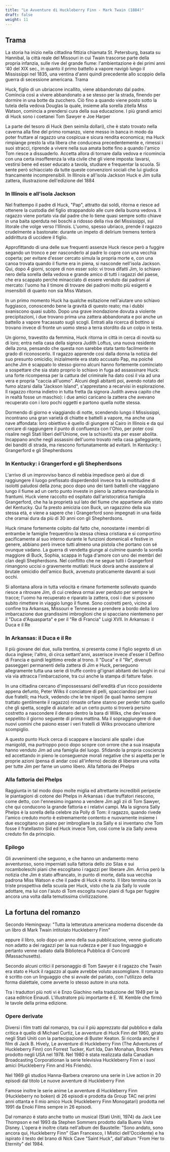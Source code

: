 ```yaml
---
title: "Le Avventure di Huckleberry Finn - Mark Twain (1884)"
draft: false
weight: 11
---
```


## Trama

La storia ha inizio nella cittadina fittizia chiamata St. Petersburg, basata su Hannibal, la città reale del Missouri in cui Twain trascorse parte della propria infanzia, sulle rive del grande fiume: l'ambientazione è dei primi anni '40 del XIX sec., in quanto il primo battello a vapore navigò lungo il Mississippi nel 1835, una ventina d'anni quindi precedente allo scoppio della guerra di secessione americana.
Trama

Huck, figlio di un ubriacone incallito, viene abbandonato dal padre. Comincia così a vivere abbandonato a se stesso per la strada, finendo per dormire in una botte da zucchero. Ciò fino a quando viene posto sotto la tutela della vedova Douglas la quale, insieme alla sorella zitella Miss Watson, comincia a prendersi cura della sua educazione. I più grandi amici di Huck sono i coetanei Tom Sawyer e Joe Harper

La parte del tesoro di Huck (ben seimila dollari), che è stato trovato nella caverna alla fine del primo romanzo, viene messo in banca in modo da poter fruttare al ragazzo una cospicua e sicura rendita economica; ma Huck rimpiange presto la vita libera che conduceva precedentemente e, rimessi i suoi stracci, riprende a vivere nella sua amata botte fino a quando l'amico Tom riesce a dissuaderlo. Accetta allora di tornare dalla vedova e ricomincia con una certa insofferenza la vita civile che gli viene imposta: lavarsi, vestirsi bene ed esser educato a tavola, studiare e frequentar la scuola. Si sente però schiacciato da tutte queste convenzioni sociali che lui giudica francamente incomprensibili.
In Illinois e all'isola Jackson
Huck e Jim sulla zattera, illustrazione dell'edizione del 1884

### In Illinois e all'isola Jackson

Nel frattempo il padre di Huck, "Pap", attratto dai soldi, ritorna e riesce ad ottenere la custodia del figlio strappandolo alle cure della buona vedova. Il ragazzo viene portato via dal padre che lo tiene quasi sempre sotto chiave in una baita sperduta nei boschi a ridosso della riva del Mississippi, sul litorale che volge verso l'Illinois. L'uomo, spesso ubriaco, prende il ragazzo crudelmente a bastonate: durante un impeto di delirium tremens tenterà addirittura di uccidere il figlio.

Approfittando di una delle sue frequenti assenze Huck riesce però a fuggire segando un tronco e per nasconderlo al padre lo copre con una vecchia coperta; per evitare d'esser cercato simula la propria morte e, con una canoa trovata quando il fiume era in piena, si nasconde nell'isola Jackson. Qui, dopo 4 giorni, scopre di non esser solo: vi trova difatti Jim, lo schiavo nero della sorella della vedova e grande amico di tutti i ragazzi del paese, che era scappato perché minacciato di essere venduto dai padroni al mercato: l'uomo ha il timore di trovare dei padroni molto più esigenti e insensibili di quanto non sia Miss Watson.

In un primo momento Huck ha qualche esitazione nell'aiutare uno schiavo fuggiasco, conoscendo bene la gravità di questo reato; ma i dubbi svaniscono quasi subito. Dopo una grave inondazione dovuta a violente precipitazioni, i due trovano prima una zattera abbandonata e poi anche un battello a vapore fracassato sugli scogli. Entrati alla ricerca di bottino si trovano invece di fronte un uomo steso a terra stordito da un colpo in testa.

Un giorno, travestito da femmina, Huck ritorna in città in cerca di novità su di loro; entra nella casa della signora Judith Loftus, una nuova residente della zona, pensando che questa non sarebbe stata tanto facilmente in grado di riconoscerlo. Il ragazzo apprende così dalla donna la notizia del suo presunto omicidio; inizialmente era stato accusato Pap, ma poiché anche Jim è scappato lo stesso giorno alcuni hanno fortemente cominciato a sospettare che sia stato proprio lo schiavo in fuga ad assassinare Huck: una forte ricompensa per la cattura del criminale ha dato così il via ad una vera e propria "caccia all'uomo". Alcuni degli abitanti poi, avendo notato del fumo alzarsi dalla "Jackson Island", s'apprestano a recarvisi in esplorazione. Il ragazzo ritorna indietro in tutta fretta (la signora Judith aveva capito che in realtà fosse un maschio): i due amici caricano la zattera che avevano recuperato con i loro pochi oggetti e partono quella notte stessa.

Dormendo di giorno e viaggiando di notte, scendendo lungo il Mississippi, incontrano una gran varietà di chiatte e battelli a vapore, ma anche una nave affondata: loro obiettivo è quello di giungere al Cairo in Illinois e da qui cercare di raggiungere il punto di confluenza con l'Ohio, per poter così risalire negli Stati liberi dell'Unione, ove la schiavitù sta per esser abolita. Incappano anche negli assassini dell'uomo trovato nella casa galleggiante, dei banditi di strada, ma riescono fortunatamente ad evitarli.
In Kentucky: i Grangerford e gli Shepherdsons

### In Kentucky: i Grangerford e gli Shepherdsons

L'arrivo di un improvviso banco di nebbia impedisce però ai due di raggiungere il luogo prefissato disperdendoli invece tra la moltitudine di isolotti paludosi della zona; poco dopo uno dei tanti battelli che viaggiano lungo il fiume ad un certo punto investe in pieno la zattera mandandola in frantumi. Huck viene raccolto ed ospitato dall'aristocratica famiglia Grangerford, che ha la proprietà sul lato del fiume che appartiene allo stato del Kentucky. Qui fa presto amicizia con Buck, un ragazzino della sua stessa età, e viene a sapere che i Grangerford sono impegnati in una faida che oramai dura da più di 30 anni con gli Shepherdsons.

Huck rimane fortemente colpito dal fatto che, nonostante i membri di entrambe le famiglie frequentino la stessa chiesa cristiana e si comportino pacificamente al suo interno durante le funzioni domenicali e festive in genere, abbiano però invece tutti almeno una pistola che portano con sé ovunque vadano. La guerra di vendetta giunge al culmine quando la sorella maggiore di Buck, Sophia, scappa in fuga d'amore con uno dei membri del clan degli Shepherdsons. Nel conflitto che ne segue tutti i Grangerford rimangono uccisi o gravemente mutilati: Huck dovrà anche assistere al brutale omicidio dell'amico Buck, avvenuto praticamente davanti ai suoi occhi.

Si allontana allora in tutta velocità e rimane fortemente sollevato quando riesce a ritrovare Jim, di cui credeva ormai aver perduto per sempre le tracce; l'uomo ha recuperato e riparato la zattera, così i due si possono subito rimettere in viaggio lungo il fiume. Sono costretti però, vicino al confine tra Arkansas, Missouri e Tennessee a prendere a bordo della loro imbarcazione due grandissimi imbroglioni che si spacciano nientemeno per il "Duca d'Aquasparta" e per il "Re di Francia" Luigi XVII.
In Arkansas: il Duca e il Re

### In Arkansas: il Duca e il Re

Il più giovane dei due, sulla trentina, si presenta come il figlio segreto di un duca inglese; l'altro, di circa settant'anni, asserisce invece d'esser il Delfino di Francia e quindi legittimo erede al trono. Il "Duca" e il "Re", divenuti passeggeri permanenti della zattera di Jim e Huck, perseguono allegramente tutta una serie di truffe contro gl'ignari abitanti dei luoghi in cui via via attracca l'imbarcazione, tra cui anche la stampa di fatture false.

In una cittadina cercano d'impossessarsi dell'eredità d'un ricco possidente appena defunto, Peter Wilks il conciatore di pelli, spacciandosi per i suoi due fratelli; ma Huck, vedendo che le tre nipoti (le quali hanno sempre trattato gentilmente il ragazzo) rimaste orfane stanno per perder tutto quello che gli spetta, sceglie di aiutarle: ad un certo punto si troverà persino costretto a nascondere il denaro dentro la bara di Wilks, che dev'essere seppellito il giorno seguente di prima mattina. Ma il sopraggiungere di due nuovi uomini che paiono esser i veri fratelli di Wilks provocano ulteriore scompiglio.

A questo punto Huck cerca di scappare e lasciarsi alle spalle i due manigoldi, ma purtroppo poco dopo scopre con orrore che a sua insaputa hanno venduto Jim ad una famiglia del luogo. Sfidando la propria coscienza ed accettando in pieno le conseguenze morali negative che si aspetta per le proprie azioni (pensa di andar così all'inferno) decide di liberare una volta per tutte Jim per farne un uomo libero.
Alla fattoria dei Phelps

### Alla fattoria dei Phelps

Raggiunta in tal modo dopo molte miglia ed altrettante incredibili peripezie le piantagioni di cotone dei Phelps in Arkansas i due truffatori riescono, come detto, con l'ennesimo inganno a vendere Jim agli zii di Tom Sawyer, che qui conducono la grande fattoria e i relativi campi. Ma la signora Sally Phelps è la sorella della celebre zia Polly di Tom: il ragazzo, quando rivede l'amico creduto morto è estremamente contento e nuovamente insieme i due escogitano un piano per imbrogliare la zia Sally e si inventano che Tom fosse il fratellastro Sid ed Huck invece Tom, così come la zia Sally aveva creduto fin da principio.

### Epilogo

Gli avvenimenti che seguono, e che hanno un andamento meno avventuroso, sono imperniati sulla fattoria dello zio Silas e sui rocamboleschi piani che escogitano i ragazzi per liberare Jim. Arriva però la notizia che Jim è stato affrancato, in punto di morte, dalla sua vecchia padrona Miss Watson e che il padre di Huck è morto. Il libro termina con la triste prospettiva della scuola per Huck, visto che la zia Sally lo vuole adottare, ma lui con l'aiuto di Tom escogita nuovi piani di fuga per fuggire ancora una volta dalla temutissima civilizzazione. 

## La fortuna del romanzo

Secondo Hemingway: "Tutta la letteratura americana moderna discende da un libro di Mark Twain intitolato Huckleberry Finn"

eppure il libro, solo dopo un anno della sua pubblicazione, venne giudicato non adatto a dei ragazzi per la sua rudezza e per il suo linguaggio e pertanto venne radiato dalla Biblioteca Pubblica di Concord (Massachusetts).

Secondo alcuni critici il personaggio di Tom Sawyer è il ragazzo che Twain era stato e Huck il ragazzo al quale avrebbe voluto assomigliare. Il romanzo è scritto con un linguaggio che si avvale del parlato, con l'utilizzo della forma dialettale, come avverte lo stesso autore in una nota.

Tra i traduttori più noti vi è Enzo Giachino nella traduzione del 1949 per la casa editrice Einaudi. L'illustratore più importante è E. W. Kemble che firmò le tavole della prima edizione.

### Opere derivate

Diversi i film tratti dal romanzo, tra cui il più apprezzato dal pubblico e dalla critica è quello di Michael Curtiz, Le avventure di Huck Finn del 1960, girato negli Stati Uniti con la partecipazione di Buster Keaton. Si ricorda anche il film di Jack B. Hively, Le avventure di Huckleberry Finn (The Adventures of Huckleberry Finn) con Forrest Tucker, Kurt Ida, Dan Monahan, Brock Peters prodotto negli USA nel 1978. Nel 1980 è stata realizzata dalla Canadian Broadcasting Corporationan la serie televisiva Huckleberry Finn e i suoi amici (Huckleberry Finn and His Friends).

Nel 1969 gli studios Hanna-Barbera crearono una serie in Live action in 20 episodi dal titolo Le nuove avventure di Huckleberry Finn

Famose inoltre le serie anime Le avventure di Huckleberry Finn (Huckleberry no boken) di 26 episodi e prodotta da Group TAC nei primi anni ottanta e Il mio amico Huck (Huckleberry Finn Monogatari) prodotta nel 1991 da Enoki Films sempre in 26 episodi.

Dal romanzo è stato anche tratto un musical (Stati Uniti, 1974) da Jack Lee Thompson e nel 1993 da Stephen Sommers prodotto dalla Buena Vista Disney. L'opera è inoltre citata nell'album dei Baustelle: "Sono andato, sono ancora qui, Huckleberry Finn" (San Francesco, I Mistici dell'Occidente) e ha ispirato il testo del brano di Nick Cave "Saint Huck", dall'album "From Her to Eternity" del 1984. 